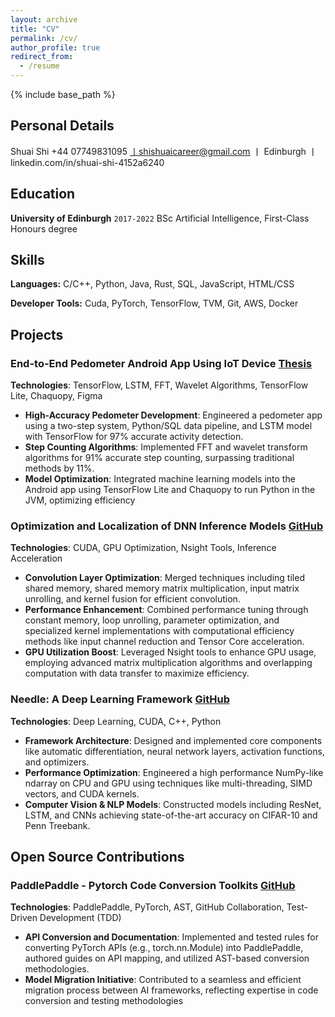 ```yaml
---
layout: archive
title: "CV"
permalink: /cv/
author_profile: true
redirect_from:
  - /resume
---
```


{% include base_path %}
## Personal Details
Shuai Shi
+44 07749831095 丨shishuaicareer@gmail.com 丨 Edinburgh 丨 linkedin.com/in/shuai-shi-4152a6240

## Education

**University of Edinburgh** `2017-2022`
BSc Artificial Intelligence, First-Class Honours degree

## Skills

**Languages:** C/C++, Python, Java, Rust, SQL, JavaScript, HTML/CSS

**Developer Tools:** Cuda, PyTorch, TensorFlow, TVM, Git, AWS, Docker

## Projects

### End-to-End Pedometer Android App Using IoT Device [Thesis](http://shuaills.github.io/files/ShuaiShidissertation.pdf)

**Technologies**: TensorFlow, LSTM, FFT, Wavelet Algorithms, TensorFlow Lite, Chaquopy, Figma

- **High-Accuracy Pedometer Development**: Engineered a pedometer app using a two-step system, Python/SQL data pipeline, and LSTM model with TensorFlow for 97% accurate activity detection.
- **Step Counting Algorithms**: Implemented FFT and wavelet transform algorithms for 91% accurate step counting, surpassing traditional methods by 11%.
- **Model Optimization**: Integrated machine learning models into the Android app using TensorFlow Lite and Chaquopy to run Python in the JVM, optimizing efficiency


### Optimization and Localization of DNN Inference Models [GitHub](https://github.com/shuaills/myECE408.git)

**Technologies**: CUDA, GPU Optimization, Nsight Tools, Inference Acceleration

- **Convolution Layer Optimization**: Merged techniques including tiled shared memory, shared memory
matrix multiplication, input matrix unrolling, and kernel fusion for efficient convolution.
- **Performance Enhancement**: Combined performance tuning through constant memory, loop unrolling,
parameter optimization, and specialized kernel implementations with computational efficiency methods
like input channel reduction and Tensor Core acceleration.
- **GPU Utilization Boost**: Leveraged Nsight tools to enhance GPU usage, employing advanced matrix multiplication algorithms and overlapping computation with data transfer to maximize efficiency.


### Needle: A Deep Learning Framework [GitHub](https://github.com/shuaills/myCMU714.git)

**Technologies**: Deep Learning, CUDA, C++, Python

- **Framework Architecture**: Designed and implemented core components like automatic differentiation, neural network layers, activation functions, and optimizers.
- **Performance Optimization**: Engineered a high performance NumPy-like ndarray on CPU and GPU using techniques like multi-threading, SIMD vectors, and CUDA kernels.
- **Computer Vision & NLP Models**: Constructed models including ResNet, LSTM, and CNNs achieving state-of-the-art accuracy on CIFAR-10 and Penn Treebank.

## Open Source Contributions

### PaddlePaddle - Pytorch Code Conversion Toolkits [GitHub](https://github.com/PaddlePaddle/PaConvert/issues/112)

**Technologies**: PaddlePaddle, PyTorch, AST, GitHub Collaboration, Test-Driven Development (TDD)

- **API Conversion and Documentation**: Implemented and tested rules for converting PyTorch APIs (e.g., torch.nn.Module) into PaddlePaddle, authored guides on API mapping, and utilized AST-based conversion methodologies.
- **Model Migration Initiative**: Contributed to a seamless and efficient migration process between AI frameworks, reflecting expertise in code conversion and testing methodologies

